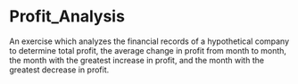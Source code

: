 # Profit_Analysis

An exercise which analyzes the financial records of a hypothetical company to determine total profit, the average change in profit from month to month, the month with the greatest increase in profit, and the month with the greatest decrease in profit.